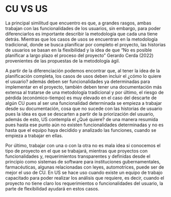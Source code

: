 # CU VS US

La principal similitud que encuentro es que, a grandes rasgos, ambas trabajan con las funcionalidades de los usuarios, sin embargo, para poder diferenciarlos es importante describir la metodología que cada una tiene detrás. Mientras que los casos de usos se encuentran en la metodología tradicional, donde se busca planificar por completo el proyecto, las historias de usuarios se basan en la flexibilidad y la idea de que “No es posible planificar a largo plazo el proceso del proyecto” Gerardo Cerda (2022) provenientes de las propuestas de la metodología ágil.

A partir de la diferenciación podemos encontrar que, al tener la idea de la planificación completa, los casos de usos deben incluir el ¿cómo lo quiere el usuario? además deben ser funcionalidades ya determinadas para implementar en el proyecto, también deben tener una documentación más extensa al tratarse de una metodología tradicional y por último, el riesgo de pérdida (económico-tiempo) es muy elevado en el caso del descarte de algún CU pues al ser una funcionalidad determinada se empieza a trabajar desde su documentación, cosa que no sucede con las historias de usuario pues la idea es que se descarten a partir de la priorización del usuario, además de esto, US contempla el ¿Qué quiere? de una manera resumida pues hasta ese punto aún no existen funcionalidades determinadas y no es hasta que el equipo haya decidido y analizado las funciones, cuando se empieza a trabajar en ellas. 

Por último, trabajar con una o con la otra no es mala idea si conocemos el tipo de proyecto en el que se trabajará, mientras que proyectos con funcionalidades y, requerimientos transparentes y definidas desde el principio como sistemas de software para instituciones gubernamentales, farmacéuticas, algunas relacionadas con leyes, automotrices, puede ser de mejor el uso de CU. En US se hace uso cuando existe un equipo de trabajo capacitado para poder realizar los análisis que requiere, es decir, cuando el proyecto no tiene claro los requerimientos o funcionalidades del usuario, la parte de flexibilidad ayudará en estos casos.
